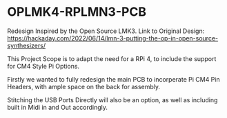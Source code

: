 # OPLMK4-RPLMN3-PCB
Redesign Inspired by the Open Source LMK3. Link to Original Design: https://hackaday.com/2022/06/14/lmn-3-putting-the-op-in-open-source-synthesizers/

This Project Scope is to adapt the need for a RPi 4, to include the support for CM4 Style Pi Options.

Firstly we wanted to fully redesign the main PCB to incorperate Pi CM4 Pin Headers, with ample space on the back for assembly.

Stitching the USB Ports Directly will also be an option, as well as including built in Midi in and Out accordingly.
